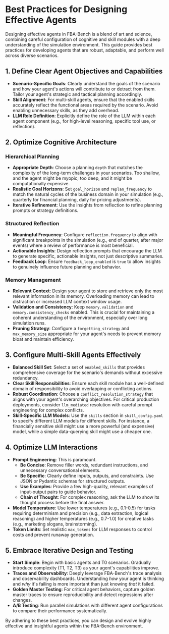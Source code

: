 # Best Practices for Designing Effective Agents

Designing effective agents in FBA-Bench is a blend of art and science, combining careful configuration of cognitive and skill modules with a deep understanding of the simulation environment. This guide provides best practices for developing agents that are robust, adaptable, and perform well across diverse scenarios.

## 1. Define Clear Agent Objectives and Capabilities

-   **Scenario-Specific Goals**: Clearly understand the goals of the scenario and how your agent's actions will contribute to or detract from them. Tailor your agent's strategic and tactical planning accordingly.
-   **Skill Alignment**: For multi-skill agents, ensure that the enabled skills accurately reflect the functional areas required by the scenario. Avoid enabling unnecessary skills, as they add overhead.
-   **LLM Role Definition**: Explicitly define the role of the LLM within each agent component (e.g., for high-level reasoning, specific tool use, or reflection).

## 2. Optimize Cognitive Architecture

### Hierarchical Planning
-   **Appropriate Depth**: Choose a planning `depth` that matches the complexity of the long-term challenges in your scenarios. Too shallow, and the agent might be myopic; too deep, and it might be computationally expensive.
-   **Realistic Goal Horizons**: Set `goal_horizon` and `replan_frequency` to match the natural cycles of the business domain in your simulation (e.g., quarterly for financial planning, daily for pricing adjustments).
-   **Iterative Refinement**: Use the insights from reflection to refine planning prompts or strategy definitions.

### Structured Reflection
-   **Meaningful Frequency**: Configure `reflection.frequency` to align with significant breakpoints in the simulation (e.g., end of quarter, after major events) where a review of performance is most beneficial.
-   **Actionable Insights**: Design reflection prompts that encourage the LLM to generate specific, actionable insights, not just descriptive summaries.
-   **Feedback Loop**: Ensure `feedback_loop_enabled` is `true` to allow insights to genuinely influence future planning and behavior.

### Memory Management
-   **Relevant Context**: Design your agent to store and retrieve only the most relevant information in its memory. Overloading memory can lead to distraction or increased LLM context window usage.
-   **Validation and Consistency**: Keep `memory.validation` and `memory.consistency_checks` enabled. This is crucial for maintaining a coherent understanding of the environment, especially over long simulation runs.
-   **Pruning Strategy**: Configure a `forgetting_strategy` and `max_memory_size` appropriate for your agent's needs to prevent memory bloat and maintain efficiency.

## 3. Configure Multi-Skill Agents Effectively

-   **Balanced Skill Set**: Select a set of `enabled_skills` that provides comprehensive coverage for the scenario's demands without excessive redundancy.
-   **Clear Skill Responsibilities**: Ensure each skill module has a well-defined domain of responsibility to avoid overlapping or conflicting actions.
-   **Robust Coordination**: Choose a `conflict_resolution_strategy` that aligns with your agent's overarching objectives. For critical production deployments, consider `llm_mediated` resolution with careful prompt engineering for complex conflicts.
-   **Skill-Specific LLM Models**: Use the `skills` section in `skill_config.yaml` to specify different LLM models for different skills. For instance, a financially sensitive skill might use a more powerful (and expensive) model, while a simple data-querying skill might use a cheaper one.

## 4. Optimize LLM Interactions

-   **Prompt Engineering**: This is paramount.
    -   **Be Concise**: Remove filler words, redundant instructions, and unnecessary conversational elements.
    -   **Be Specific**: Clearly define inputs, outputs, and constraints. Use JSON or Pydantic schemas for structured outputs.
    -   **Use Examples**: Provide a few high-quality, relevant examples of input-output pairs to guide behavior.
    -   **Chain of Thought**: For complex reasoning, ask the LLM to show its thought process before the final answer.
-   **Model Temperature**: Use lower temperatures (e.g., 0.1-0.5) for tasks requiring determinism and precision (e.g., data extraction, logical reasoning) and higher temperatures (e.g., 0.7-1.0) for creative tasks (e.g., marketing slogans, brainstorming).
-   **Token Limits**: Set realistic `max_tokens` for LLM responses to control costs and prevent runaway generation.

## 5. Embrace Iterative Design and Testing

-   **Start Simple**: Begin with basic agents and T0 scenarios. Gradually introduce complexity (T1, T2, T3) as your agent's capabilities improve.
-   **Traces and Observability**: Deeply leverage FBA-Bench's trace analysis and observability dashboards. Understanding *how* your agent is thinking and *why* it's failing is more important than just knowing *that* it failed.
-   **Golden Master Testing**: For critical agent behaviors, capture golden master traces to ensure reproducibility and detect regressions after changes.
-   **A/B Testing**: Run parallel simulations with different agent configurations to compare their performance systematically.

By adhering to these best practices, you can design and evolve highly effective and insightful agents within the FBA-Bench environment.
